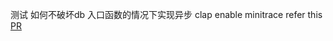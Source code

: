 测试 如何不破坏db 入口函数的情况下实现异步 clap enable minitrace refer this [PR](https://github.com/risinglightdb/risinglight/pull/586/files#diff-233d1cbde5ff3dcecb2c5fc7f011f30306c37d3ea2217bd818b13de46c49cd8b)
